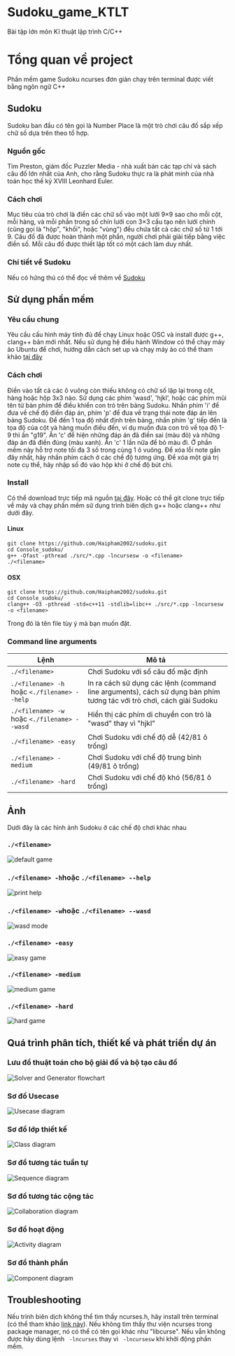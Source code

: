 # Sudoku_game_KTLT
Bài tập lớn môn Kĩ thuật lập trình C/C++ 

# Tổng quan về project
Phần mềm game Sudoku ncurses đơn giản chạy trên terminal được viết bằng ngôn ngữ C++
## Sudoku
Sudoku ban đầu có tên gọi là Number Place là một trò chơi câu đố sắp xếp chữ số dựa trên theo tổ hợp. 
### Nguồn gốc
Tim Preston, giám đốc Puzzler Media - nhà xuất bản các tạp chí và sách câu đố lớn nhất của Anh, cho rằng Sudoku thực ra là phát minh của nhà toán học thế kỷ XVIII Leonhard Euler.
### Cách chơi
Mục tiêu của trò chơi là điền các chữ số vào một lưới 9×9 sao cho mỗi cột, mỗi hàng, và mỗi phần trong số chín lưới con 3×3 cấu tạo nên lưới chính (cũng gọi là "hộp", "khối", hoặc "vùng") đều chứa tất cả các chữ số từ 1 tới 9. Câu đố đã được hoàn thành một phần, người chơi phải giải tiếp bằng việc điền số. Mỗi câu đố được thiết lập tốt có một cách làm duy nhất.
### Chi tiết về Sudoku
Nếu có hứng thú có thể đọc về thêm về [Sudoku](https://vi.wikipedia.org/wiki/Sudoku)

## Sử dụng phần mềm
### Yêu cầu chung
Yêu cầu cấu hình máy tính đủ để chạy Linux hoặc OSC và install được g++, clang++ bản mới nhất. Nếu sử dụng hệ điều hành Window có thể chạy máy ảo Ubuntu để chơi, hướng dẫn cách set up và chạy máy ảo có thể tham khảo [tại đây](https://www.youtube.com/watch?v=Rzg144v3hfo)
### Cách chơi 
Điền vào tất cả các ô vuông còn thiếu không có chữ số lặp lại trong cột, hàng hoặc hộp 3x3 nào. Sử dụng các phím 'wasd', 'hjkl', hoặc các phím mũi tên từ bàn phím để điều khiển con trỏ trên bảng Sudoku. Nhấn phím 'i' để đưa về chế độ điền đáp án, phím 'p' để đưa về trạng thái note đáp án lên bảng Sudoku. Để đến 1 tọa độ nhất định trên bảng, nhấn phím 'g' tiếp đến là tọa độ của cột và hàng muốn điều đến, ví dụ muốn đưa con trỏ về tọa độ 1-9 thì ấn "g19". Ấn 'c' để hiện những đáp án đã điền sai (màu đỏ) và những đáp án đã điền đúng (màu xanh). Ấn 'c' 1 lần nữa để bỏ màu đi. Ở phần mềm này hỗ trợ note tối đa 3 số trong cùng 1 ô vuông. Để xóa lỗi note gần đây nhất, hãy nhấn phím cách ở các chế độ tương ứng. Để xóa một giá trị note cụ thể, hãy nhập số đó vào hộp khi ở chế độ bút chì.
### Install
Có thể download trực tiếp mã nguồn [tại đây](https://github.com/Haipham2002/sudoku/tree/main/src).
Hoặc có thể git clone trực tiếp về máy và chạy phần mềm sử dụng trình biên dịch g++ hoặc clang++ như dưới đây.
#### Linux
````
git clone https://github.com/Haipham2002/sudoku.git
cd Console_sudoku/
g++ -Ofast -pthread ./src/*.cpp -lncursesw -o <filename>
./<filename>
````
#### OSX
```
git clone https://github.com/Haipham2002/sudoku.git
cd Console_sudoku/
clang++ -O3 -pthread -std=c++11 -stdlib=libc++ ./src/*.cpp -lncursesw -o <filename>
```
Trong đó <filename> là tên file tùy ý mà bạn muốn đặt.
### Command line arguments
| Lệnh | Mô tả |
| --- | --- |
| `./<filename>` | Chơi Sudoku với số câu đố mặc định |
| `./<filename> -h` hoặc `<./filename> --help` | In ra cách sử dụng các lệnh (command line arguments), cách sử dụng bàn phím tương tác với trò chơi, cách giải Sudoku |
| `./<filename> -w` hoặc `<./filename> --wasd`| Hiển thị các phím di chuyển con trỏ là "wasd" thay vì "hjkl" |
| `./<filename> -easy` | Chơi Sudoku với chế độ dễ (42/81 ô trống) |
| `./<filename> -medium` | Chơi Sudoku với chế độ trung bình (49/81 ô trống) |
| `./<filename> -hard` | Chơi Sudoku với chế độ khó (56/81 ô trống) |
  
## Ảnh
Dưới đây là các hình ảnh Sudoku ở các chế độ chơi khác nhau
### `./<filename>`
![default game](https://github.com/Haipham2002/sudoku/blob/main/documents/Pics/default%20game.png)
### `./<filename> -h`hoặc `./<filename> --help`
![print help](https://github.com/Haipham2002/sudoku/blob/main/documents/Pics/help.png)
### `./<filename> -w`hoặc `./<filename> --wasd`
![wasd mode](https://github.com/Haipham2002/sudoku/blob/main/documents/Pics/wasd%20mode.png)
### `./<filename> -easy`
![easy game](https://github.com/Haipham2002/sudoku/blob/main/documents/Pics/easy-mode.png)
### `./<filename> -medium`
![medium game](https://github.com/Haipham2002/sudoku/blob/main/documents/Pics/medium-mode.png)
### `./<filename> -hard`
![hard game](https://github.com/Haipham2002/sudoku/blob/main/documents/Pics/hard-mode.png)

## Quá trình phân tích, thiết kế và phát triển dự án
### Lưu đồ thuật toán cho bộ giải đố và bộ tạo câu đố
![Solver and Generator flowchart](https://github.com/Haipham2002/sudoku/blob/main/documents/UML/Sudoku%20UML-Solver%26Generator%20flowchart.jpg)
### Sơ đồ Usecase
![Usecase diagram](https://github.com/Haipham2002/sudoku/blob/main/documents/UML/Sudoku%20UML-Usecase.jpg)
### Sơ đồ lớp thiết kế
![Class diagram](https://github.com/Haipham2002/sudoku/blob/main/documents/UML/Sudoku%20UML-Class%20.jpg)
### Sơ đồ tương tác tuần tự
![Sequence diagram](https://github.com/Haipham2002/sudoku/blob/main/documents/UML/Sudoku%20UML-Sequence.jpg)
### Sơ đồ tương tác cộng tác
![Collaboration diagram](https://github.com/Haipham2002/sudoku/blob/main/documents/UML/Sudoku%20UML-Collaboration.jpg)
### Sơ đồ hoạt động
![Activity diagram](https://github.com/Haipham2002/sudoku/blob/main/documents/UML/Sudoku%20UML-Activity.jpg)
### Sơ đồ thành phần
![Component diagram](https://github.com/Haipham2002/sudoku/blob/main/documents/UML/Sudoku%20UML-Component.jpg)

## Troubleshooting
Nếu trình biên dịch không thể tìm thấy ncurses.h, hãy install trên terminal (có thể tham khảo [link này](https://www.youtube.com/watch?v=ebEG_EilTaI)). Nếu không tìm thấy thư viện ncurses trong package manager, nó có thể có tên gọi khác như "libcurse". Nếu vẫn không được hãy dùng lệnh ` -lncurses` thay vì ` -lncursesw` khi khởi động phần mềm.
